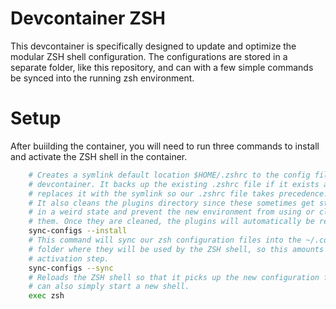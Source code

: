# Devcontainer ZSH 

This devcontainer is specifically designed to update and optimize the modular
ZSH shell configuration. The configurations are stored in a separate folder,
like this repository, and can with a few simple commands be synced into the
running zsh environment.

# Setup

After buiilding the container, you will need to run three commands to install
and activate the ZSH shell in the container. 

```bash
    # Creates a symlink default location $HOME/.zshrc to the config file in the
    # devcontainer. It backs up the existing .zshrc file if it exists and
    # replaces it with the symlink so our .zshrc file takes precedence.
    # It also cleans the plugins directory since these sometimes get stuck
    # in a weird state and prevent the new environment from using or cloning
    # them. Once they are cleaned, the plugins will automatically be reinstalled.
    sync-configs --install
    # This command will sync our zsh configuration files into the ~/.config/zsh
    # folder where they will be used by the ZSH shell, so this amounts to the
    # activation step. 
    sync-configs --sync
    # Reloads the ZSH shell so that it picks up the new configuration files. You
    # can also simply start a new shell.
    exec zsh
```